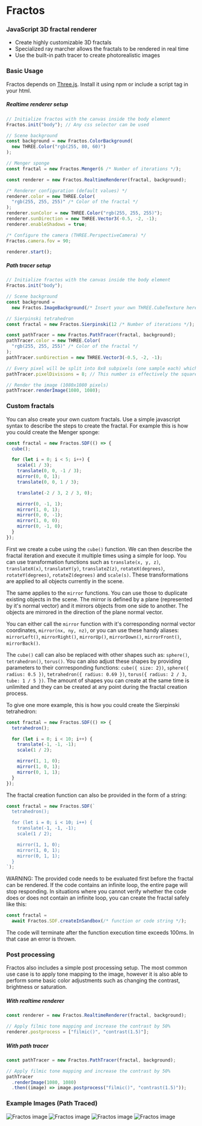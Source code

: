 # Fractos

### JavaScript 3D fractal renderer

- Create highly customizable 3D fractals
- Specialized ray marcher allows the fractals to be rendered in real time
- Use the built-in path tracer to create photorealistic images

### Basic Usage

Fractos depends on [Three.js](https://raw.githubusercontent.com/mrdoob/three.js). Install it using npm or include a script tag in your html.

##### Realtime renderer setup

```ts
// Initialize fractos with the canvas inside the body element
Fractos.init("body"); // Any css selector can be used

// Scene background
const background = new Fractos.ColorBackground(
  new THREE.Color("rgb(255, 80, 60)")
);

// Menger sponge
const fractal = new Fractos.Menger(6 /* Number of iterations */);

const renderer = new Fractos.RealtimeRenderer(fractal, background);

/* Renderer configuration (default values) */
renderer.color = new THREE.Color(
  "rgb(255, 255, 255)" /* Color of the fractal */
);
renderer.sunColor = new THREE.Color("rgb(255, 255, 255)");
renderer.sunDirection = new THREE.Vector3(-0.5, -2, -1);
renderer.enableShadows = true;

/* Configure the camera (THREE.PerspectiveCamera) */
Fractos.camera.fov = 90;

renderer.start();
```

##### Path tracer setup

```ts
// Initialize fractos with the canvas inside the body element
Fractos.init("body");

// Scene background
const background =
  new Fractos.ImageBackground(/* Insert your own THREE.CubeTexture here */);

// Sierpinski tetrahedron
const fractal = new Fractos.Sierpinski(12 /* Number of iterations */);

const pathTracer = new Fractos.PathTracer(fractal, background);
pathTracer.color = new THREE.Color(
  "rgb(255, 255, 255)" /* Color of the fractal */
);
pathTracer.sunDirection = new THREE.Vector3(-0.5, -2, -1);

// Every pixel will be split into 8x8 subpixels (one sample each) which will be averaged to get the final pixel color
pathTracer.pixelDivisions = 8; // This number is effectively the square root of the amount of samples per pixel

// Render the image (1080x1080 pixels)
pathTracer.renderImage(1080, 1080);
```

### Custom fractals

You can also create your own custom fractals. Use a simple javascript syntax to describe the steps to create the fractal. For example this is how you could create the Menger sponge:

```ts
const fractal = new Fractos.SDF(() => {
  cube();

  for (let i = 0; i < 5; i++) {
    scale(1 / 3);
    translate(0, 0, -1 / 3);
    mirror(0, 0, 1);
    translate(0, 0, 1 / 3);

    translate(-2 / 3, 2 / 3, 0);

    mirror(0, -1, 1);
    mirror(1, 0, 1);
    mirror(0, 0, -1);
    mirror(1, 0, 0);
    mirror(0, -1, 0);
  }
});
```

First we create a cube using the `cube()` function. We can then describe the fractal iteration and execute it multiple times using a simple for loop. You can use transformation functions such as `translate(x, y, z)`, `translateX(x)`, `translateY(y)`, `translateZ(z)`, `rotateX(degrees)`, `rotateY(degrees)`, `rotateZ(degrees)` and `scale(s)`. These transformations are applied to all objects currently in the scene.

The same applies to the `mirror` functions. You can use those to duplicate existing objects in the scene. The mirror is defined by a plane (represented by it's normal vector) and it mirrors objects from one side to another. The objects are mirrored in the direction of the plane normal vector.

You can either call the `mirror` function with it's corresponding normal vector coordinates, `mirror(nx, ny, nz)`, or you can use these handy aliases: `mirrorLeft()`, `mirrorRight()`, `mirrorUp()`, `mirrorDown()`, `mirrorFront()`, `mirrorBack()`.

The `cube()` call can also be replaced with other shapes such as: `sphere()`, `tetrahedron()`, `torus()`. You can also adjust these shapes by providing parameters to their corrresponding functions: `cube({ size: 2})`, `sphere({ radius: 0.5 })`, `tetrahedron({ radius: 0.69 })`, `torus({ radius: 2 / 3, tube: 1 / 5 })`. The amount of shapes you can create at the same time is unlimited and they can be created at any point during the fractal creation process.

To give one more example, this is how you could create the Sierpinski tetrahedron:

```ts
const fractal = new Fractos.SDF(() => {
  tetrahedron();

  for (let i = 0; i < 10; i++) {
    translate(-1, -1, -1);
    scale(1 / 2);

    mirror(1, 1, 0);
    mirror(1, 0, 1);
    mirror(0, 1, 1);
  }
});
```

The fractal creation function can also be provided in the form of a string:

```ts
const fractal = new Fractos.SDF(`
  tetrahedron();

  for (let i = 0; i < 10; i++) {
    translate(-1, -1, -1);
    scale(1 / 2);

    mirror(1, 1, 0);
    mirror(1, 0, 1);
    mirror(0, 1, 1);
  }
`);
```

WARNING: The provided code needs to be evaluated first before the fractal can be rendered. If the code contains an infinite loop, the entire page will stop responding. In situations where you cannot verify whether the code does or does not contain an infinite loop, you can create the fractal safely like this:

```ts
const fractal =
  await Fractos.SDF.createInSandbox(/* function or code string */);
```

The code will terminate after the function execution time exceeds 100ms. In that case an error is thrown.

### Post processing

Fractos also includes a simple post processing setup. The most common use case is to apply tone mapping to the image, however it is also able to perform some basic color adjustments such as changing the contrast, brightness or saturation.

##### With realtime renderer

```ts
const renderer = new Fractos.RealtimeRenderer(fractal, background);

// Apply filmic tone mapping and increase the contrast by 50%
renderer.postprocess = ["filmic()", "contrast(1.5)"];
```

##### With path tracer

```ts
const pathTracer = new Fractos.PathTracer(fractal, background);

// Apply filmic tone mapping and increase the contrast by 50%
pathTracer
  .renderImage(1080, 1080)
  .then((image) => image.postprocess("filmic()", "contrast(1.5)"));
```

### Example Images (Path Traced)

![Fractos image](./images/image0.jpg)
![Fractos image](./images/image1.jpg)
![Fractos image](./images/image2.jpg)
![Fractos image](./images/image3.jpg)

